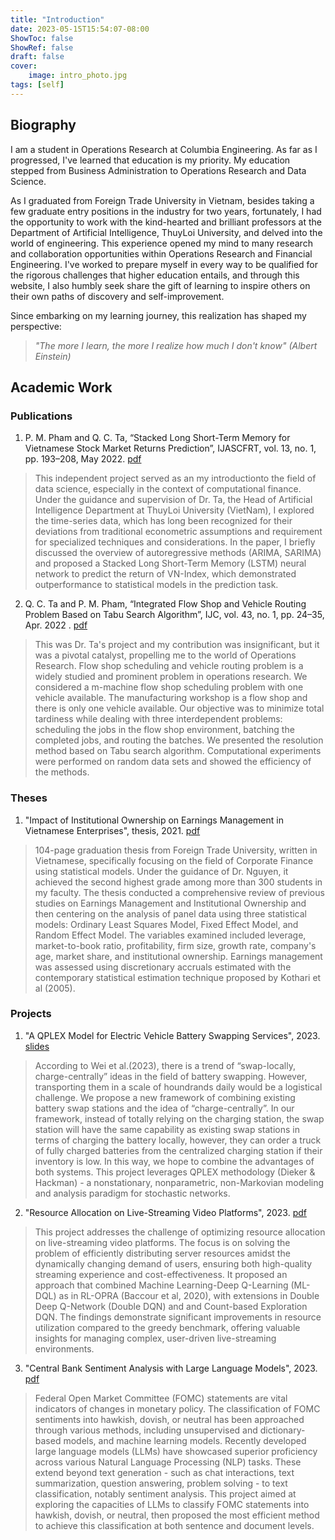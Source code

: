 ```yaml
---
title: "Introduction"
date: 2023-05-15T15:54:07-08:00
ShowToc: false
ShowRef: false
draft: false
cover:
    image: intro_photo.jpg
tags: [self]
---
```

## Biography

I am a student in Operations Research at Columbia Engineering. As far as I progressed, I've learned that education is my priority. My education stepped from Business Administration to Operations Research and Data Science.

As I graduated from Foreign Trade University in Vietnam, besides taking a few graduate entry positions in the industry for two years, fortunately, I had the opportunity to work with the kind-hearted and brilliant professors at the Department of Artificial Intelligence, ThuyLoi University, and delved into the world of engineering. This experience opened my mind to many research and collaboration opportunities within Operations Research and Financial Engineering. I've worked to prepare myself in every way to be qualified for the rigorous challenges that higher education entails, and through this website, I also humbly seek share the gift of learning to inspire others on their own paths of discovery and self-improvement.

Since embarking on my learning journey, this realization has shaped my perspective: 
> *"The more I learn, the more I realize how much I don't know" (Albert Einstein)*

## Academic Work
### Publications
1. P. M. Pham and Q. C. Ta, “Stacked Long Short-Term Memory for Vietnamese Stock Market Returns Prediction”, IJASCFRT, vol. 13, no. 1, pp. 193–208, May 2022. [pdf](https://ijascfrtjournal.isrra.org/index.php/Applied_Sciences_Journal/article/view/1237/68)

> This independent project served as an my introductionto the field of data science, especially in the context of computational finance. Under the guidance and supervision of Dr. Ta, the Head of Artificial Intelligence Department at ThuyLoi University (VietNam), I explored the time-series data, which has long been recognized for their deviations from traditional econometric assumptions and requirement for specialized techniques and considerations. In the paper, I briefly discussed the overview of autoregressive methods (ARIMA, SARIMA) and proposed a Stacked  Long  Short-Term  Memory  (LSTM)  neural  network to predict the return of VN-Index, which demonstrated outperformance to statistical models in the prediction task.

2. Q. C. Ta and P. M. Pham, “Integrated Flow Shop and Vehicle Routing Problem Based on Tabu Search Algorithm”, IJC, vol. 43, no. 1, pp. 24–35, Apr. 2022 . [pdf](https://ijcjournal.org/index.php/InternationalJournalOfComputer/article/view/1927/714)

> This was Dr. Ta's project and my contribution was insignificant, but it was a pivotal catalyst, propelling me to the world of Operations Research. Flow shop scheduling and vehicle routing problem is a widely studied and prominent problem in operations research. We considered a m-machine flow shop scheduling problem with one vehicle available. The manufacturing workshop is a flow shop and there is only one vehicle available. Our objective was to minimize total tardiness while dealing with three interdependent problems: scheduling the jobs in the flow shop environment, batching the completed jobs, and routing the batches. We presented the resolution method based on Tabu search algorithm. Computational experiments were performed on random data sets and showed the efficiency of the methods.

### Theses
1. "Impact of Institutional Ownership on Earnings Management in Vietnamese Enterprises", thesis, 2021. [pdf](https://www.researchgate.net/publication/348406146_ANH_HUONG_CUA_SO_HUU_TO_CHUC_DEN_HOAT_DONG_QUAN_TRI_LOI_NHUAN_TAI_CAC_DOANH_NGHIEP_VIET_NAM#fullTextFileContent)

> 104-page graduation thesis from Foreign Trade University, written in Vietnamese, specifically focusing on the field of Corporate Finance using statistical models. Under the guidance of Dr. Nguyen, it achieved the second highest grade among more than 300 students in my faculty. The thesis conducted a comprehensive review of previous studies on Earnings Management and Institutional Ownership and then centering on the analysis of panel data using three statistical models: Ordinary Least Squares Model, Fixed Effect Model, and Random Effect Model. The variables examined included leverage, market-to-book ratio, profitability, firm size, growth rate, company's age, market share, and institutional ownership. Earnings management was assessed using discretionary accruals estimated with the contemporary statistical estimation technique proposed by Kоthаri et al (2005).

### Projects

1. "A QPLEX Model for Electric Vehicle Battery Swapping Services", 2023. [slides](https://drive.google.com/file/d/1oEXUlFG2WP7Hmk_Pbbwp61Y4jS6ggEwO/view?usp=sharing)

> According to Wei et al.(2023), there is a trend of “swap-locally, charge-centrally” ideas in the field of battery swapping. However, transporting them in a scale of houndrands daily would be a logistical challenge. We propose a new framework of combining existing battery swap stations and the idea of “charge-centrally”. In our framework, instead of totally relying on the charging station, the swap station will have the same capability as existing swap stations in terms of charging the battery locally, however, they can order a truck of fully charged batteries from the centralized charging station if their inventory is low. In this way, we hope to combine the advantages of both systems. This project leverages QPLEX methodology (Dieker & Hackman) - a nonstationary, nonparametric, non-Markovian modeling and analysis paradigm for stochastic networks.

2. "Resource Allocation on Live-Streaming Video Platforms", 2023. [pdf](https://drive.google.com/file/d/1YIa5EnmoUoBnljf9RGfezTwGEkX0EdGr/view?usp=sharing)

> This project addresses the challenge of optimizing resource allocation on live-streaming video platforms. The focus is on solving the problem of efficiently distributing server resources amidst the dynamically changing demand of users, ensuring both high-quality streaming experience and cost-effectiveness. It proposed an approach that combined Machine Learning-Deep Q-Learning (ML-DQL) as in RL-OPRA (Baccour et al, 2020), with extensions in Double Deep Q-Network (Double DQN) and and Count-based Exploration DQN. The findings demonstrate significant improvements in resource utilization compared to the greedy benchmark, offering valuable insights for managing complex, user-driven live-streaming environments.

3. "Central Bank Sentiment Analysis with Large Language Models", 2023. [pdf](https://drive.google.com/file/d/1A3bdgLPMtC_h3gmdj3zoFN5lLBZ0P1xf/view?usp=sharing)

> Federal Open Market Committee (FOMC) statements are vital indicators of changes in monetary policy. The classification of FOMC sentiments into hawkish, dovish, or neutral has been approached through various methods, including unsupervised and dictionary-based models, and machine learning models. Recently developed large language models (LLMs) have showcased superior proficiency across various Natural Language Processing (NLP) tasks. These extend beyond text generation - such as chat interactions, text summarization, question answering, problem solving - to text classification, notably sentiment analysis. This project aimed at exploring the capacities of LLMs to classify FOMC statements into hawkish, dovish, or neutral, then proposed the most efficient method to achieve this classification at both sentence and document levels.

